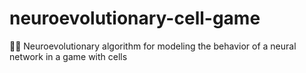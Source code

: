 # neuroevolutionary-cell-game
🔬📱 Neuroevolutionary algorithm for modeling the behavior of a neural network in a game with cells
